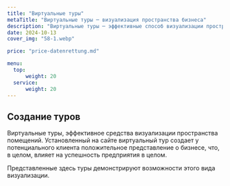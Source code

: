 ```yaml
---
title: "Виртуальные туры"
metaTitle: "Виртуальные туры ─ визуализация пространства бизнеса"
description: "Виртуальные туры ─ эффективные способ визуализации пространства. Виртуальный тур, установленный на вашем корпоративном сайте, позволяет потенциальному клиенту создать положительный образ вашего бизнеса"
date: 2024-10-13
cover_img: "58-1.webp"

price: "price-datenrettung.md"

menu:
  top:
      weight: 20
  service:
      weight: 20
---
```


## Создание туров
Виртуальные туры, эффективное средства визуализации пространства помещений. Установленный на сайте виртуальный тур создает у потенциального клиента положительное представление о бизнесе, что, в целом, влияет на успешность предприятия в целом.

Представленные здесь туры демонстрируют возможности этого вида визуализации.  
